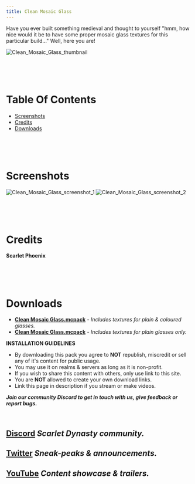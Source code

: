 ```yaml
---
title: Clean Mosaic Glass
---
```


Have you ever built something medieval and thought to yourself "hmm, how nice would it be to have some proper mosaic glass textures for this particular build..." Well, here you are!

![Clean_Mosaic_Glass_thumbnail](https://github.com/Scarlet-Dynasty/scarlet-dynasty.github.io/assets/99989764/4ac946e7-24c9-4bb3-acfa-fd5c08f7b762)

<br>
<br>
<br>

# Table Of Contents

- [Screenshots](/resource-packs/clean-mosaic-glass#screenshots)
- [Credits](/resource-packs/clean-mosaic-glass#screenshots)
- [Downloads](/resource-packs/clean-mosaic-glass#downloads)

<br>
<br>
<br>

# Screenshots

![Clean_Mosaic_Glass_screenshot_1](https://github.com/Scarlet-Dynasty/scarlet-dynasty.github.io/assets/99989764/3d59660b-6b74-4740-9cf0-a0cf377adcc2)
![Clean_Mosaic_Glass_screenshot_2](https://github.com/Scarlet-Dynasty/scarlet-dynasty.github.io/assets/99989764/3db74f9c-859e-450a-bfed-b85037295089)

<br>
<br>
<br>

# Credits

**Scarlet Phoenix**

<br>
<br>
<br>

# Downloads

- **[Clean Mosaic Glass.mcpack](https://github.com/Scarlet-Dynasty/downloads/releases/download/clean-mosaic-glass/Clean_Mosaic_Glass.mcpack)**
    *- Includes textures for plain & coloured glasses.*
- **[Clean Mosaic Glass.mcpack](https://github.com/Scarlet-Dynasty/downloads/releases/download/clean-mosaic-glass/Clean_Mosaic_Glass_full.mcpack)**
    *- Includes textures for plain glasses only.*

**INSTALLATION GUIDELINES**
- By downloading this pack you agree to **NOT** republish, miscredit or sell any of it's content for public usage.
- You may use it on realms & servers as long as it is non-profit.
- If you wish to share this content with others, only use link to this site.
- You are **NOT** allowed to create your own download links. 
- Link this page in description if you stream or make videos.

***Join our community Discord to get in touch with us, give feedback or report bugs.***

<br>

## [Discord](https://discord.gg/SaQbuBUuuw) *Scarlet Dynasty community.*
## **[Twitter](https://twitter.com/ScarletDynasty)** *Sneak-peaks & announcements.*
## **[YouTube](https://www.youtube.com/channel/UCFZVpNDfKGdoArxYMBle4Hw)** *Content showcase & trailers.*

<br>
<br>
<br>
